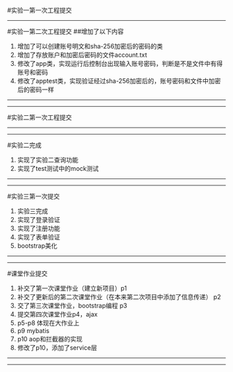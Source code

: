 #实验一第一次工程提交

***
#实验一第二次工程提交
##增加了以下内容
1. 增加了可以创建账号明文和sha-256加密后的密码的类
2. 增加了存放账户和加密后密码的文件account.txt
3. 修改了app类，实现运行后控制台出现输入账号密码，判断是不是文件中有得账号和密码
4. 修改了apptest类，实现验证经过sha-256加密后的，账号密码和文件中加密后的密码一样 
***
***
#实验二第一次工程提交
***

***
#实验二完成
1. 实现了实验二查询功能
2. 实现了test测试中的mock测试
***
***
#实验三第一次提交
1. 实验三完成
2. 实现了登录验证
3. 实现了注册功能
4. 实现了表单验证
5. bootstrap美化
***
***
#课堂作业提交
1. 补交了第一次课堂作业（建立新项目）p1
2. 补交了更新后的第二次课堂作业（在本来第二次项目中添加了信息传递） p2
3. 交了第三次课堂作业，bootstrap编程 p3
4. 提交第四次课堂作业p4，ajax
5. p5-p8 体现在大作业上
6. p9 mybatis
7. p10 aop和拦截器的实现
8. 修改了p10，添加了service层
***

***